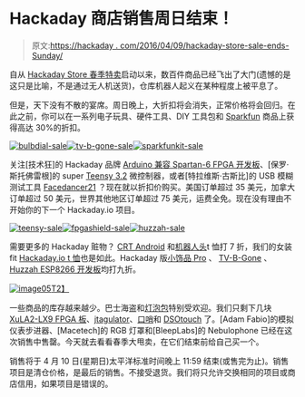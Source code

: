 # Hackaday 商店销售周日结束！

> 原文:[https://hackaday . com/2016/04/09/hackaday-store-sale-ends-Sunday/](https://hackaday.com/2016/04/09/hackaday-store-sale-ends-sunday/)

自从 [Hackaday Store 春季特卖](http://store.hackaday.com/collections/spring-sale)启动以来，数百件商品已经飞出了大门(遗憾的是这只是比喻，不是通过无人机送货)，仓库机器人起义在某种程度上被平息了。

但是，天下没有不散的宴席。周日晚上，大折扣将会消失，正常价格将会回归。在此之前，你可以在一系列电子玩具、硬件工具、DIY 工具包和 [Sparkfun](http://store.hackaday.com/collections/sparkfun) 商品上获得高达 30%的折扣。

[![bulbdial-sale](../Images/99b0d3bddffe7546e965fd0b0e63f8e3.png)](http://store.hackaday.com/products/bulbdial-clock)[![tv-b-gone-sale](../Images/78cbc1deb1242e4d0ac6d998f3bdc5f0.png)](http://store.hackaday.com/products/hackaday-tv-b-gone-kit)[![sparkfunkit-sale](../Images/64373f8c50a0949ef15c7277317f09a5.png)](http://store.hackaday.com/products/sparkfun-inventors-kit)

关注[技术狂]的 Hackaday 品牌 [Arduino 兼容 Spartan-6 FPGA 开发板](http://store.hackaday.com/collections/spring-sale/products/arduino-compatible-fpga-shield)、[保罗·斯托佛雷根]的 super [Teensy 3.2](http://store.hackaday.com/collections/spring-sale/products/teensy-3-2) 微控制器，或者[特拉维斯·古斯比]的 USB 模糊测试工具 [Facedancer21](http://store.hackaday.com/collections/spring-sale/products/facedancer21) ？现在就以折扣价购买。美国订单超过 35 美元，加拿大订单超过 50 美元，世界其他地区订单超过 75 美元，运费全免。现在没有理由不开始你的下一个 Hackaday.io 项目。

[![teensy-sale](../Images/7d89900550f8da841ecb967a1414889c.png)](http://store.hackaday.com/products/teensy-3-2)[![fpgashield-sale](../Images/b32d13c3d96ca109a53f74a815799f07.png)](http://store.hackaday.com/products/arduino-compatible-fpga-shield)[![huzzah-sale](../Images/abe1fa9926dd0a07f4ab4ae7caee04fd.png)](http://store.hackaday.com/products/huzzah)

需要更多的 Hackaday 赃物？ [CRT Android](http://store.hackaday.com/collections/swag/products/crt-head-tee) 和[机器人头](http://store.hackaday.com/collections/swag/products/robot-head-tee)t 恤打 7 折，我们的女装 fit [Hackaday.io t 恤](http://store.hackaday.com/collections/swag/products/hackadayio-womens-tshirt)也是如此。Hackaday 版[小饰品 Pro](http://store.hackaday.com/collections/swag/products/trinket-pro) 、 [TV-B-Gone](http://store.hackaday.com/products/hackaday-tv-b-gone-kit) 、 [Huzzah ESP8266 开发板](http://store.hackaday.com/collections/swag/products/huzzah)均打九折。

[![image05](../Images/14d610dc0ddb0ccf50a79eaa53b6a310.png)T2】](http://store.hackaday.com/products/robot-head-tee)

一些商品的库存越来越少。巴士海盗和[灯泡包](http://store.hackaday.com/products/bulbdial-clock)特别受欢迎。我们只剩下几块 [XuLA2-LX9 FPGA 板](http://store.hackaday.com/products/xula2-lx9)、[jtagulator](http://store.hackaday.com/products/jtagulator)、[口哨](http://store.hackaday.com/products/whistled)和 [DSOtouch](http://store.hackaday.com/collections/spring-sale/products/dso-touch) 了。[Adam Fabio]的模拟仪表步进器、[Macetech]的 RGB 灯罩和[BleepLabs]的 Nebulophone 已经在这次销售中售罄。今天就去看看春季大甩卖，在它们结束前给自己买一个。

销售将于 4 月 10 日(星期日)太平洋标准时间晚上 11:59 结束(或售完为止)。销售项目是清仓价格，是最后的销售。不接受退货。我们将只允许交换相同的项目或商店信用，如果项目是错误的。